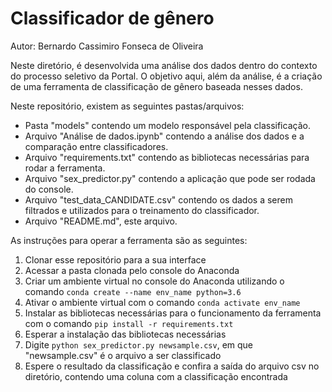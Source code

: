 # Classificador de gênero
Autor: Bernardo Cassimiro Fonseca de Oliveira

Neste diretório, é desenvolvida uma análise dos dados dentro do contexto do processo seletivo da Portal. O objetivo aqui, além da análise, é a criação de uma ferramenta de classificação de gênero baseada nesses dados.

Neste repositório, existem as seguintes pastas/arquivos:
- Pasta "models" contendo um modelo responsável pela classificação.
- Arquivo "Análise de dados.ipynb" contendo a análise dos dados e a comparação entre classificadores.
- Arquivo "requirements.txt" contendo as bibliotecas necessárias para rodar a ferramenta.
- Arquivo "sex_predictor.py" contendo a aplicação que pode ser rodada do console.
- Arquivo "test_data_CANDIDATE.csv" contendo os dados a serem filtrados e utilizados para o treinamento do classificador.
- Arquivo "README.md", este arquivo.

As instruções para operar a ferramenta são as seguintes:
1) Clonar esse repositório para a sua interface
2) Acessar a pasta clonada pelo console do Anaconda
3) Criar um ambiente virtual no console do Anaconda utilizando o comando ```conda create --name env_name python=3.6```
4) Ativar o ambiente virtual com o comando ```conda activate env_name```
5) Instalar as bibliotecas necessárias para o funcionamento da ferramenta com o comando ```pip install -r requirements.txt```
6) Esperar a instalação das bibliotecas necessárias
7) Digite ```python sex_predictor.py newsample.csv```, em que "newsample.csv" é o arquivo a ser classificado
8) Espere o resultado da classificação e confira a saída do arquivo csv no diretório, contendo uma coluna com a classificação encontrada
